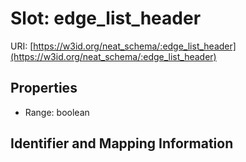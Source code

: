 # Slot: edge_list_header

URI: [https://w3id.org/neat_schema/:edge_list_header](https://w3id.org/neat_schema/:edge_list_header)



<!-- no inheritance hierarchy -->


## Properties

 * Range: boolean



## Identifier and Mapping Information





